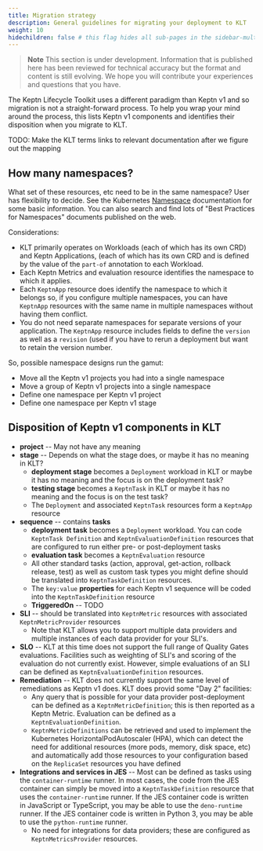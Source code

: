 ```yaml
---
title: Migration strategy
description: General guidelines for migrating your deployment to KLT
weight: 10
hidechildren: false # this flag hides all sub-pages in the sidebar-multicard.html
---
```


> **Note**
This section is under development.
Information that is published here has been reviewed for technical accuracy
but the format and content is still evolving.
We hope you will contribute your experiences
and questions that you have.

The Keptn Lifecycle Toolkit uses a different paradigm
than Keptn v1 and so migration is not a straight-forward process.
To help you wrap your mind around the process,
this lists Keptn v1 components
and identifies their disposition when you migrate to KLT.

TODO: Make the KLT terms links to relevant documentation
      after we figure out the mapping

## How many namespaces?

What set of these resources, etc need to be in the same namespace?
User has flexibility to decide.  See the Kubernetes
[Namespace](https://kubernetes.io/docs/concepts/overview/working-with-objects/namespaces/)
documentation for some basic information.
You can also search and find lots of "Best Practices for Namespaces"
documents published on the web.

Considerations:

* KLT primarily operates on Workloads (each of which has its own CRD)
  and Keptn Applications, (each of which has its own CRD
  and is defined by the value of the `part-of` annotation
  to each Workload.
* Each Keptn Metrics and evaluation resource
  identifies the namespace to which it applies.
* Each `KeptnApp` resource does identify the namespace to which it belongs
  so, if you configure multiple namespaces,
  you can have `KeptnApp` resources with the same name
  in multiple namespaces without having them conflict.
* You do not need separate namespaces for separate versions of your application.
  The `KeptnApp` resource includes fields to define
  the `version` as well as a `revision`
  (used if you have to rerun a deployment but want to retain the version number.

So, possible namespace designs run the gamut:

* Move all the Keptn v1 projects you had into a single namespace
* Move a group of Keptn v1 projects into a single namespace
* Define one namespace per Keptn v1 project
* Define one namespace per Keptn v1 stage

## Disposition of Keptn v1 components in KLT

* **project** -- May not have any meaning
* **stage** -- Depends on what the stage does,
  or maybe it has no meaning in KLT?
  * **deployment stage** becomes a `Deployment` workload in KLT
    or maybe it has no meaning and the focus is on the deployment task?
  * **testing stage** becomes a `KeptnTask` in KLT
    or maybe it has no meaning and the focus is on the test task?
  * The `Deployment` and associated `KeptnTask` resources
    form a `KeptnApp` resource
* **sequence** -- contains **tasks**
  * **deployment task** becomes a `Deployment` workload.
    You can code `KeptnTask Definition`
    and `KeptnEvaluationDefinition` resources
    that are configured to run either pre- or post-deployment tasks
  * **evaluation task** becomes a `KeptnEvaluation` resource
  * All other standard tasks
    (action, approval, get-action, rollback
    release, test)
    as well as custom task types
    you might define should be translated into
    `KeptnTaskDefinition` resources.
  * The `key:value` **properties** for each Keptn v1 sequence
    will be coded into the `KeptnTaskDefinition` resource
  * **TriggeredOn** -- TODO
* **SLI** -- should be translated into `KeptnMetric` resources
  with associated `KeptnMetricProvider` resources
  * Note that KLT allows you to support multiple data providers
    and multiple instances of each data provider for your SLI's.
* **SLO** -- KLT at this time does not support the full range
  of Quality Gates evaluations.
  Facilities such as weighting of SLI's and scoring of the evaluation
  do not currently exist.
  However, simple evaluations of an SLI can be defined
  as `KeptnEvaluationDefinition` resources.
* **Remediation** -- KLT does not currently support
  the same level of remediations as Keptn v1 does.
  KLT does provid some "Day 2" facilities:
  * Any query that is possible for your data provider post-deployment
    can be defined as a `KeptnMetricDefinition`;
    this is then reported as a Keptn Metric.
    Evaluation can be defined as a `KeptnEvaluationDefinition`.
  * `KeptnMetricDefinitions` can be retrieved and used
    to implement the Kubernetes HorizontalPodAutoscaler (HPA),
    which can detect the need for additional resources
    (more pods, memory, disk space, etc)
    and automatically add those resources to your configuration
    based on the `ReplicaSet` resources you have defined
* **Integrations and services in JES** -- Most can be defined
  as tasks using the `container-runtime` runner.
  In most cases, the code from the JES container
  can simply be moved into a `KeptnTaskDefinition` resource
  that uses the `container-runtime` runner.
  If the JES container code is written in JavaScript or TypeScript,
  you may be able to use the `deno-runtime` runner.
  If the JES container code is written in Python 3,
  you may be able to use the `python-runtime` runner.
  * No need for integrations for data providers;
    these are configured as `KeptnMetricsProvider` resources.
